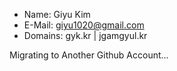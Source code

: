 -    Name: Giyu Kim
-  E-Mail: giyu1020@gmail.com
- Domains: gyk.kr | jgamgyul.kr
  
Migrating to Another Github Account...
